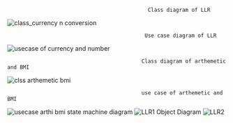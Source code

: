                                                  Class diagram of LLR
 ![class_currency n conversion](https://user-images.githubusercontent.com/78848632/107731074-088dfe00-6d1b-11eb-9c02-2be7931c631e.jpg)
 
                                                Use case diagram of LLR
                                     
![usecase of currency and number](https://user-images.githubusercontent.com/78848632/107731156-3f641400-6d1b-11eb-9701-7f08a7bd4553.jpg)

                                               Class diagram of arthemetic and BMI
             
 ![clss arthemetic bmi](https://user-images.githubusercontent.com/78853339/107731380-db8e1b00-6d1b-11eb-9955-b3473b92b4b8.jpg)
 
 
                                               use case of arthemetic and BMI
 ![usecase arthi bmi](https://user-images.githubusercontent.com/78853339/107731482-1b550280-6d1c-11eb-983a-f5a876f27936.jpg)
                                               state machine diagram 
      ![LLR1](https://user-images.githubusercontent.com/78853299/107731614-71c24100-6d1c-11eb-9012-1e222a337f2d.jpg)
                                                Object Diagram
    ![LLR2](https://user-images.githubusercontent.com/78853299/107731617-725ad780-6d1c-11eb-81f2-cdd05df3a333.jpg)                                            
                                         
